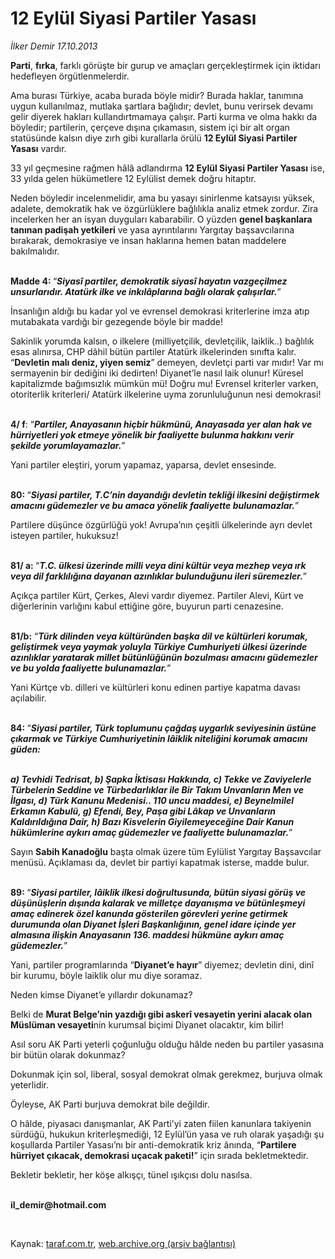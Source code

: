 # 12 Eylül Siyasi Partiler Yasası 

*İlker Demir 17.10.2013*

<div class="yazi"><p><b>Parti</b>, <b>fırka</b>, farklı görüşte bir gurup ve amaçları gerçekleştirmek için iktidarı hedefleyen örgütlenmelerdir. </p>
<p>Ama burası Türkiye, acaba burada böyle midir? Burada haklar, tanımına uygun kullanılmaz, mutlaka şartlara bağlıdır; devlet, bunu verirsek devamı gelir diyerek hakları kullandırtmamaya çalışır. Parti kurma ve olma hakkı da böyledir; partilerin, çerçeve dışına çıkamasın, sistem içi bir alt organ statüsünde kalsın diye zırh gibi kurallarla örülü <b>12 Eylül Siyasi Partiler Yasası</b> vardır. </p>
<p>33 yıl geçmesine rağmen hâlâ adlandırma <b>12 Eylül Siyasi Partiler Yasası</b> ise, 33 yılda gelen hükümetlere 12 Eylülist demek doğru hitaptır. </p>
<p>Neden böyledir incelenmelidir, ama bu yasayı sinirlenme katsayısı yüksek, adalete, demokratik hak ve özgürlüklere bağlılıkla analiz etmek zordur. Zira incelerken her an isyan duyguları kabarabilir. O yüzden <b>genel başkanlara tanınan padişah yetkileri</b> ve yasa ayrıntılarını Yargıtay başsavcılarına bırakarak, demokrasiye ve insan haklarına hemen batan maddelere bakılmalıdır. </p>
<p><b><br/>Madde 4: </b>“<b><i>Siyasî partiler, demokratik siyasî hayatın vazgeçilmez unsurlarıdır. Atatürk ilke ve inkılâplarına bağlı olarak çalışırlar.</i></b>”</p>
<p>İnsanlığın aldığı bu kadar yol ve evrensel demokrasi kriterlerine imza atıp mutabakata vardığı bir gezegende böyle bir madde! </p>
<p>Sakinlik yorumda kalsın, o ilkelere (milliyetçilik, devletçilik, laiklik..) bağlılık esas alınırsa, CHP dâhil bütün partiler Atatürk ilkelerinden sınıfta kalır. “<b>Devletin malı deniz, yiyen semiz</b>” demeyen, devletçi parti var mıdır! Var mı sermayenin bir dediğini iki dedirten! Diyanet’le nasıl laik olunur! Küresel kapitalizmde bağımsızlık mümkün mü! Doğru mu! Evrensel kriterler varken, otoriterlik kriterleri/ Atatürk ilkelerine uyma zorunluluğunun nesi demokrasi! </p>
<p><b><br/>4/ f</b>: “<b><i>Partiler, </i></b><b><i>Anayasanın hiçbir hükmünü, Anayasada yer alan hak ve hürriyetleri yok etmeye yönelik bir faaliyette bulunma hakkını verir şekilde yorumlayamazlar.</i></b>” </p>
<p>Yani partiler eleştiri, yorum yapamaz, yaparsa, devlet ensesinde. </p>
<p><b><br/>80</b><b>: </b>“<b><i>Siyasi partiler, T</i></b><b><i>.</i></b><b><i>C</i></b><b><i>’nin</i></b><b><i> dayandığı </i></b><b><i>d</i></b><b><i>evletin tekliği ilkesini değiştirmek amacını güdemezler ve bu amaca yönelik faaliyette bulunamazlar.</i></b>” </p>
<p>Partilere düşünce özgürlüğü yok! Avrupa’nın çeşitli ülkelerinde ayrı devlet isteyen partiler, hukuksuz! </p>
<p><b><br/>81/ </b><b>a</b><b>:</b><b> </b>“<b><i>T</i></b><b><i>.</i></b><b><i>C</i></b><b><i>.</i></b><b><i> ülkesi üzerinde milli veya dini kültür veya mezhep veya ırk veya dil farklılığına dayanan azınlıklar bulunduğunu ileri süremezler.</i></b>”<b> </b></p>
<p>Açıkça partiler Kürt, Çerkes, Alevi vardır diyemez. Partiler Alevi, Kürt ve diğerlerinin varlığını kabul ettiğine göre, buyurun parti cenazesine. </p>
<p><b><br/>81/</b><b>b</b><b>:</b> “<b><i>Türk dilinden veya kültüründen başka dil ve kültürleri korumak, geliştirmek veya yaymak yoluyla Türkiye Cumhuriyeti ülkesi üzerinde azınlıklar yaratarak millet bütünlüğünün bozulması amacını güdemezler ve bu yolda faaliyette bulunamazlar</i></b><b><i>.</i></b>” </p>
<p>Yani Kürtçe vb. dilleri ve kültürleri konu edinen partiye kapatma davası açılabilir. </p>
<p><b><br/>84: </b>“<b><i>Siyasi partiler, Türk toplumunu çağdaş uygarlık seviyesinin üstüne çıkarmak ve Türkiye Cumhuriyetinin lâiklik niteliğini korumak amacını güden:</i></b><b><i> </i></b></p>
<p><b><i><br/>a)</i></b><b><i> </i></b><b><i>Tevhidi Tedrisat,</i></b><b><i> </i></b><b><i>b) Şapka İktisası Hakkında,</i></b><b><i> </i></b><b><i>c) Tekke ve Zaviyelerle Türbelerin Seddine ve Türbedarlıklar ile Bir Takım Unvanların Men ve İlgası</i></b><b><i>, </i></b><b><i>d) Türk Kanunu Medenisi</i></b><b><i>.. 1</i></b><b><i>10 uncu maddesi,</i></b><b><i> </i></b><b><i>e) Beynelmilel Erkamın Kabulü,</i></b><b><i> </i></b><b><i>g) Efendi, Bey, Paşa gibi Lâkap ve Unvanların Kaldırıldığına Dair,</i></b><b><i> </i></b><b><i>h) Bazı Kisvelerin Giyilemeyeceğine Dair Kanun</i></b><b><i> h</i></b><b><i>ükümlerine aykırı amaç güdemezler ve faaliyette bulunamazlar.</i></b>”</p>
<p>Sayın <b>Sabih Kanadoğlu</b> başta olmak üzere tüm Eylülist Yargıtay Başsavcılar menüsü. Açıklaması da, devlet bir partiyi kapatmak isterse, madde bulur. </p>
<p><b><br/>89</b><b>:</b><b> </b>“<b><i>Siyasi partiler, lâiklik ilkesi doğrultusunda, bütün siyasi görüş ve düşünüşlerin dışında kalarak ve milletçe dayanışma ve bütünleşmeyi amaç edinerek özel kanunda gösterilen görevleri yerine getirmek durumunda olan Diyanet İşleri Başkanlığının, genel idare içinde yer almasına ilişkin Anayasanın 136</i></b><b><i>.</i></b><b><i> maddesi hükmüne aykırı amaç güdemezler.</i></b>”</p>
<p>Yani, partiler programlarında “<b>Diyanet’e hayır</b>” diyemez; devletin dini, dinî bir kurumu, böyle laiklik olur mu diye soramaz. </p>
<p>Neden kimse Diyanet’e yıllardır dokunamaz? </p>
<p>Belki de <b>Murat Belge’nin yazdığı gibi askerî vesayetin yerini alacak olan Müslüman vesayeti</b>nin kurumsal biçimi Diyanet olacaktır, kim bilir! </p>
<p>Asıl soru AK Parti yeterli çoğunluğu olduğu hâlde neden bu partiler yasasına bir bütün olarak dokunmaz? </p>
<p>Dokunmak için sol, liberal, sosyal demokrat olmak gerekmez, burjuva olmak yeterlidir. </p>
<p>Öyleyse, AK Parti burjuva demokrat bile değildir. </p>
<p>O hâlde, piyasacı danışmanlar, AK Parti’yi zaten fiilen kanunlara takiyenin sürdüğü, hukukun kriterleşmediği, 12 Eylül’ün yasa ve ruh olarak yaşadığı şu koşullarda Partiler Yasası’nı bir anti-demokratik kriz ânında, “<b>Partilere hürriyet çıkacak, demokrasi uçacak paketi!</b>” için sırada bekletmektedir.</p>
<p>Bekletir bekletir, her köşe alkışçı, tünel ışıkçısı dolu nasılsa.</p><b>
<p><br/>il_demir@hotmail.com </p>
<p></p></b> 
</div>

Kaynak: [taraf.com.tr](m), [web.archive.org (arşiv bağlantısı)](http://web.archive.org/web/20131017150258/http://taraf.com.tr/ilker-demir/makale-12-eylul-siyasi-partiler-yasasi.htm)
